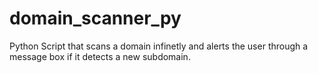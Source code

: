 # domain_scanner_py
Python Script that scans a domain infinetly and alerts the user through a message box if it detects a new subdomain.
